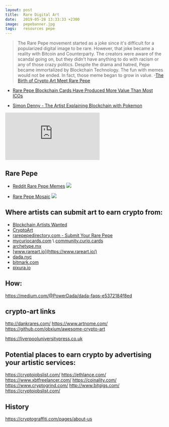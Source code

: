 ```yaml
---
layout: post
title:  Rare Digital Art
date:   2019-05-28 13:33:33 +2300
image:  pepebanner.jpg
tags:   resources pepe
---
```


>The Rare Pepe movement started as a joke since it's difficult for a popularized digital image to be rare. However, that joke became a reality with Bitcoin and Counterparty. The creators were aware of the scandal going on, but they didn't have anything to do with racism or any of those crazy politics. Despite the drama and hatred, Pepe became immortalized by Blockchain Technology. The fun with memes would not be ended. In fact, those meme began to grow in value. -[The Birth of Crypto Art Meet Rare Pepe](https://steemit.com/slothicorn/@inquiringtimes/the-birth-of-crypto-art-meet-rare-pepe)


* [Rare Pepe Blockchain Cards Have Produced More Value Than Most ICOs](https://news.bitcoin.com/rare-pepe-blockchain-cards-produce-more-value-than-most-icos/)

* [Simon Denny - The Artist Explaining Blockchain with Pokemon](https://www.theguardian.com/artanddesign/2016/aug/26/simon-denny-artist-blockchain-pokemon)

<iframe src="https://www.youtube.com/embed/5eLAI-Atl88" frameborder="0" allowfullscreen></iframe>

## Rare Pepe



* [Reddit Rare Pepe Memes](https://www.ohmycat.club/reddit-rare-pepe-memes.html)
  ![](https://infominer.id/rare-digital-art/img/rare-pepe.png)
  

* [Rare Pepe Mosaic](https://mustacheese.deviantart.com/art/Rare-Pepe-Mosaic-NOT-FOR-NORMIES-567803519)
  ![](https://i.imgur.com/addGH5k.jpg)

## Where artists can submit art to earn crypto from:
* [Blockchain Artists Wanted](https://www.artnome.com/news/2018/2/2/blockchain-artists-wanted)
* [CryptoArt](https://cryptoart.com)
* [rarepepedirectory.com - Submit Your Rare Pepe](http://rarepepedirectory.com/?page_id=25)
* [mycuriocards.com](https://mycuriocards.com) \ [community.curio.cards](https://community.curio.cards)
* [archetype.mx](http://archetype.mx)
* [www.rareart.io](https://www.rareart.io/)
* [dada.nyc](https://dada.nyc/)
* [bitmark.com](https://bitmark.com)
* [pixura.io](https://pixura.io/)

## How:
https://medium.com/@PowerDada/dada-faqs-e5372184f8ed

## crypto-art links
http://dankrares.com/
https://www.artnome.com/
https://github.com/obxium/awesome-crypto-art

https://liverpooluniversitypress.co.uk


## Potential places to earn crypto by advertising your artistic services:
https://cryptojobslist.com/
https://ethlance.com/
https://www.xbtfreelancer.com/
https://coinality.com/
https://www.cryptogrind.com/
http://www.bitgigs.com/
https://cryptojobslist.com/

## History
https://cryptograffiti.com/pages/about-us

